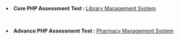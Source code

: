 <b> <li> Core PHP Assessment Test : </b>
<a href=""> Library Management System </li> </a>


<br>

<b> <li> Advance PHP Assessment Test : </b>
<a href=""> Pharmacy Management System </li> </a>
